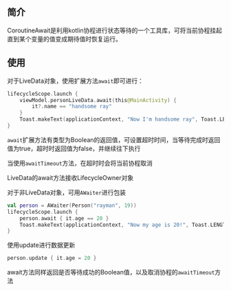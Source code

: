 ## 简介

CoroutineAwait是利用kotlin协程进行状态等待的一个工具库，可将当前协程挂起直到某个变量的值变成期待值时恢复运行。

## 使用

对于LiveData对象，使用扩展方法`await`即可进行：

```kotlin
lifecycleScope.launch {
    viewModel.personLiveData.await(this@MainActivity) {
        it?.name == "handsome ray"
    }
    Toast.makeText(applicationContext, "Now I'm handsome ray", Toast.LENGTH_SHORT).show()
}
```

`await`扩展方法有类型为Boolean的返回值，可设置超时时间，当等待完成时返回值为true，超时时返回值为false，并继续往下执行

当使用`awaitTimeout`方法，在超时时会将当前协程取消

LiveData的await方法接收LifecycleOwner对象



对于非LiveData对象，可用`AWaiter`进行包装

```kotlin
val person = AWaiter(Person("rayman", 19))
lifecycleScope.launch {
    person.await { it.age == 20 }
    Toast.makeText(applicationContext, "Now my age is 20!", Toast.LENGTH_SHORT).show()
}
```

使用update进行数据更新

```kotlin
person.update { it.age = 20 }
```

await方法同样返回是否等待成功的Boolean值，以及取消协程的`awaitTimeout`方法